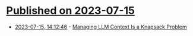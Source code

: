 # [Published on 2023-07-15](index.md)

* [2023-07-15, 14:12:46](https://lobste.rs/s/0ewopp/managing_llm_context_is_knapsack_problem) - [Managing LLM Context Is a Knapsack Problem](https://www.awelm.com/posts/knapsack/)
